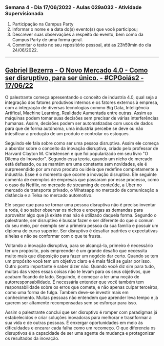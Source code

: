### Semana 4 - Dia 17/06/2022 -  Aulas 029a032 - Atividade Supervisionada
1. Participação na Campus Party
2. Informar o nome e a data do(s) evento(s) que você participou;
3. Descrever suas observações a respeito do evento, bem como da Campus Party de uma forma geral.
4. Commitar o texto no seu repositório pessoal, até as 23h59min do dia 24/06/2022.

---

## [Gabriel Bezerra - O Novo Mercado 4.0 - Como ser disruptivo, para ser único. - #CPGoiás2 - 17/06/22](https://youtu.be/VGnOY4SxNnY)

O palestrante começa apresentando o conceito de industria 4.0, qual seja a integração dos fatores produtivos internos e os fatores externos à empresa, com a integração de diversas tecnologias commo Big Data, Inteligência Artifical, Machine Learning, Realidade Aumentada entre outras. Assim as máquinas podem tomar suas decisões sem precisar de várias interferências humanas. Assim, decisões podem ser automatizadas com usos de dados para que de forma autônoma, uma industria percebe se deve ou não intesificar a produção de um produto e controlar os estoques.

Seguindo ele fala sobre como ser uma pessoa disruptiva. Assim ele começa a abordar sobre o conceito da inovação disruptiva, criado pelo professor de Harvard Clayton M. Christensen e que foi popularizado em seu livro "O Dilema do Inovador". Segundo essa teoria, quando um nicho de mercado está defasado, ou se mantém em uma constante sem novidades, ele é surpreeendido por um novo produto ou ideia que redefine completamente a industria. Esse é o momento que ocorre a inovação disruptiva. Ele seguinte comenta de exemplos de empresas que passaram por esse processo, como o caso da Netflix, no mercado de streaming de conteúde, a Uber no mercado de transporte privado, o Whatsapp no mercado de comunicação a distância e a Telsa no mercado automotivo.

Ele segue que para se tornar uma pessoa disruptiva não é preciso inventar a roda, é so saber observar os nichos e enxergas as demandas para aproveitar algo que já existe mas não é utilizado daquela forma. Segundo o palestrante, ser disruptivo é buscar fazer e ser diferente do que o comum do seu meio, por exemplo ser a primeira pessoa da sua família e possuir um diploma de curso superior. Ser disruptivo é desafiar padrões e expectativas alheias e não se conformar com o que te frusta.

Voltando a inovação disruptiva, para se alcançá-la, primeiro é necessário ter um propósito, pois empreender é um grande desafio que necessita muito mais que disposição para fazer um negócio dar certo. Quando se tem um propósito você tem um objetivo claro e é mais fácil se guiar por isso. Outro ponto importante é saber dizer não. Quando você diz sim para tudo, muitas das vezes essas coisas não te levam para os seus objetivos, que acabam ficando de lado. Seguindo, é começar a ter uma noção de autorresponsabilidade. É necessária entender que você também tem responsabilidade sobre os erros que comete, e não apenas culpar terceiros, como uma forma de fulga. Também deve-se investir mais em conhecimento. Muitas pessoas não entendem que aprender leva tempo e já querem ser altamente recompensadas sem se esforçar para isso.

Assim o palestrante conclui que ser disruptivo é romper com paradigmas já estabelecidos e criar soluções inovadoras para melhorar e trasnformar a sua vida e de outras pessoas. É enxergar oportunidades em meio às dificuldades e encarar cada falha como um recomeço. O que diferencia os disruptivos é a capacidade de ser uma agente de mudança e protagonizar os resultados da inovação.